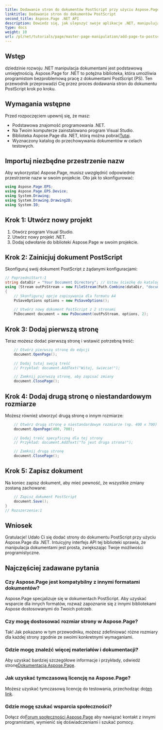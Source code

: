 ```yaml
---
title: Dodawanie stron do dokumentów PostScript przy użyciu Aspose.Page dla .NET
linktitle: Dodawanie stron do dokumentów PostScript
second_title: Aspose.Page .NET API
description: Dowiedz się, jak ulepszyć swoje aplikacje .NET, manipulując dokumentami PostScript za pomocą Aspose.Page. Ten przewodnik krok po kroku zawiera jasne instrukcje dotyczące inicjowania dokumentu.
type: docs
weight: 10
url: /pl/net/tutorials/page/master-page-manipulation/add-page-to-postscript-document/
---
```

## Wstęp

dziedzinie rozwoju .NET manipulacja dokumentami jest podstawową umiejętnością. Aspose.Page for .NET to potężna biblioteka, która umożliwia programistom bezproblemową pracę z dokumentami PostScript (PS). Ten przewodnik przeprowadzi Cię przez proces dodawania stron do dokumentu PostScript krok po kroku.

## Wymagania wstępne

Przed rozpoczęciem upewnij się, że masz:

- Podstawowa znajomość programowania .NET.
- Na Twoim komputerze zainstalowano program Visual Studio.
-  Biblioteka Aspose.Page dla .NET, którą można pobrać[Tutaj](https://releases.aspose.com/page/net/).
- Wyznaczony katalog do przechowywania dokumentów w celach testowych.

## Importuj niezbędne przestrzenie nazw

Aby wykorzystać Aspose.Page, musisz uwzględnić odpowiednie przestrzenie nazw w swoim projekcie. Oto jak to skonfigurować:

```csharp
using Aspose.Page.EPS;
using Aspose.Page.EPS.Device;
using System.Drawing;
using System.Drawing.Drawing2D;
using System.IO;
```

## Krok 1: Utwórz nowy projekt

1. Otwórz program Visual Studio.
2. Utwórz nowy projekt .NET.
3. Dodaj odwołanie do biblioteki Aspose.Page w swoim projekcie.

## Krok 2: Zainicjuj dokument PostScript

Skonfiguruj swój dokument PostScript z żądanymi konfiguracjami:

```csharp
// PoprzedniStart:1
string dataDir = "Your Document Directory"; // Ustaw ścieżkę do katalogu dokumentów
using (Stream outPsStream = new FileStream(Path.Combine(dataDir, "document1.ps"), FileMode.Create))
{
    // Skonfiguruj opcje zapisywania dla formatu A4
    PsSaveOptions options = new PsSaveOptions();
    
    // Utwórz nowy dokument PostScript z 2 stronami
    PsDocument document = new PsDocument(outPsStream, options, 2);
```

## Krok 3: Dodaj pierwszą stronę

Teraz możesz dodać pierwszą stronę i wstawić potrzebną treść:

```csharp
    // Otwórz pierwszą stronę do edycji
    document.OpenPage();
    
    // Dodaj tutaj swoją treść
    // Przykład: document.AddText("Witaj, świecie!");

    // Zamknij pierwszą stronę, aby zapisać zmiany
    document.ClosePage();
```

## Krok 4: Dodaj drugą stronę o niestandardowym rozmiarze

Możesz również utworzyć drugą stronę o innym rozmiarze:

```csharp
    // Otwórz drugą stronę o niestandardowym rozmiarze (np. 400 x 700)
    document.OpenPage(400, 700);
    
    // Dodaj treść specyficzną dla tej strony
    // Przykład: document.AddText("To jest druga strona!");

    // Zamknij drugą stronę
    document.ClosePage();
```

## Krok 5: Zapisz dokument

Na koniec zapisz dokument, aby mieć pewność, że wszystkie zmiany zostaną zachowane:

```csharp
    // Zapisz dokument PostScript
    document.Save();
}
// Rozszerzenie:1
```

## Wniosek

Gratulacje! Udało Ci się dodać strony do dokumentu PostScript przy użyciu Aspose.Page dla .NET. Intuicyjny interfejs API tej biblioteki sprawia, że manipulacja dokumentami jest prosta, zwiększając Twoje możliwości programistyczne.

## Najczęściej zadawane pytania

### Czy Aspose.Page jest kompatybilny z innymi formatami dokumentów?  
Aspose.Page specjalizuje się w dokumentach PostScript. Aby uzyskać wsparcie dla innych formatów, rozważ zapoznanie się z innymi bibliotekami Aspose dostosowanymi do Twoich potrzeb.

### Czy mogę dostosować rozmiar strony w Aspose.Page?  
Tak! Jak pokazano w tym przewodniku, możesz zdefiniować różne rozmiary dla każdej strony zgodnie ze swoimi konkretnymi wymaganiami.

### Gdzie mogę znaleźć więcej materiałów i dokumentacji?  
 Aby uzyskać bardziej szczegółowe informacje i przykłady, odwiedź stronę[Dokumentacja Aspose.Page](https://reference.aspose.com/page/net/).

### Jak uzyskać tymczasową licencję na Aspose.Page?  
 Możesz uzyskać tymczasową licencję do testowania, przechodząc do[ten link](https://purchase.conholdate.com/temporary-license/).

### Gdzie mogę szukać wsparcia społeczności?  
 Dołącz do[Forum społeczności Aspose.Page](https://forum.aspose.com/c/page/39) aby nawiązać kontakt z innymi programistami, wymienić się doświadczeniami i szukać pomocy.